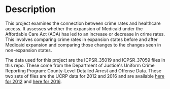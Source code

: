 # Description

This project examines the connection between crime rates and healthcare access. It assesses whether the expansion of Medicaid under the Affordable Care Act (ACA) has led to an increase or decrease in crime rates. This involves comparing crime rates in expansion states before and after Medicaid expansion and comparing those changes to the changes seen in non-expansion states.

The data used for this project are the ICPSR_35019 and ICPSR_37059 files in this repo. These come from the Department of Justice's Uniform Crime Reporting Program: County-Level Detailed Arrest and Offense Data. These two sets of files are the UCRP data for 2012 and 2016 and are available [here for 2012](https://www.icpsr.umich.edu/web/NACJD/studies/35019) and [here for 2016](https://www.icpsr.umich.edu/web/NACJD/studies/37059).